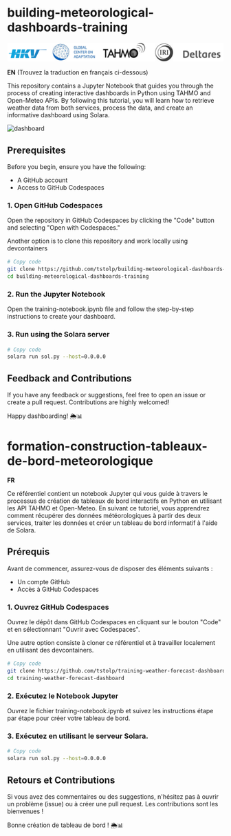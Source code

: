 # building-meteorological-dashboards-training


![alt text](data/images/partners.svg)

**EN** (Trouvez la traduction en français ci-dessous)

This repository contains a Jupyter Notebook that guides you through the process of creating interactive dashboards in Python using TAHMO and Open-Meteo APIs. By following this tutorial, you will learn how to retrieve weather data from both services, process the data, and create an informative dashboard using Solara.

![dashboard](https://github.com/tstolp/building-meteorological-dashboards-training/assets/33895313/d7fa27f9-c853-4a0e-a492-4ca053e5a152)


## Prerequisites
Before you begin, ensure you have the following:
- A GitHub account
- Access to GitHub Codespaces

### 1. Open GitHub Codespaces 

Open the repository in GitHub Codespaces by clicking the "Code" button and selecting "Open with Codespaces."

Another option is to clone this repository and work locally using devcontainers

```bash
# Copy code
git clone https://github.com/tstolp/building-meteorological-dashboards-training.git
cd building-meteorological-dashboards-training
```

### 2. Run the Jupyter Notebook 
Open the training-notebook.ipynb file and follow the step-by-step instructions to create your dashboard.

### 3. Run using the Solara server

```bash
# Copy code
solara run sol.py --host=0.0.0.0
```

## Feedback and Contributions
If you have any feedback or suggestions, feel free to open an issue or create a pull request. Contributions are highly welcomed!

Happy dashboarding! 🌦️📊



# formation-construction-tableaux-de-bord-meteorologique


**FR** 

Ce référentiel contient un notebook Jupyter qui vous guide à travers le processus de création de tableaux de bord interactifs en Python en utilisant les API TAHMO et Open-Meteo. En suivant ce tutoriel, vous apprendrez comment récupérer des données météorologiques à partir des deux services, traiter les données et créer un tableau de bord informatif à l'aide de Solara.

## Prérequis 

Avant de commencer, assurez-vous de disposer des éléments suivants :
- Un compte GitHub
- Accès à GitHub Codespaces

### 1. Ouvrez GitHub Codespaces 

Ouvrez le dépôt dans GitHub Codespaces en cliquant sur le bouton "Code" et en sélectionnant "Ouvrir avec Codespaces".

Une autre option consiste à cloner ce référentiel et à travailler localement en utilisant des devcontainers.

```bash
# Copy code
git clone https://github.com/tstolp/training-weather-forecast-dashboards.git
cd training-weather-forecast-dashboard
```

### 2. Exécutez le Notebook Jupyter

Ouvrez le fichier training-notebook.ipynb et suivez les instructions étape par étape pour créer votre tableau de bord.

### 3. Exécutez en utilisant le serveur Solara.

```bash
# Copy code
solara run sol.py --host=0.0.0.0
```

## Retours et Contributions
Si vous avez des commentaires ou des suggestions, n'hésitez pas à ouvrir un problème (issue) ou à créer une pull request. Les contributions sont les bienvenues !

Bonne création de tableau de bord ! 🌦️📊

